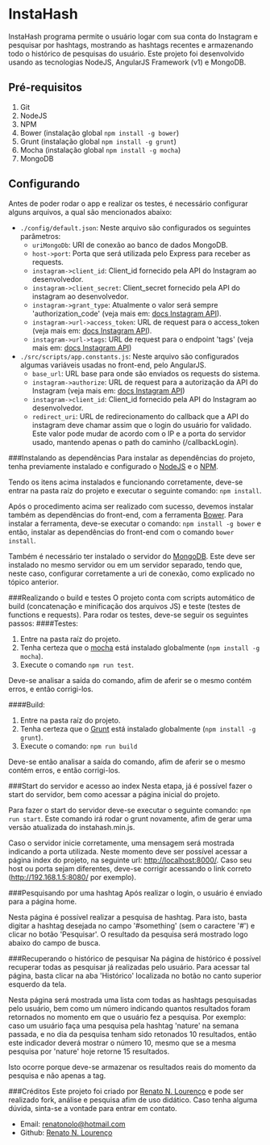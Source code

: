 # InstaHash
InstaHash programa permite o usuário logar com sua conta do Instagram e pesquisar por hashtags, mostrando as hashtags recentes e armazenando todo o histórico de pesquisas do usuário.
Este projeto foi desenvolvido usando as tecnologias NodeJS, AngularJS Framework (v1) e MongoDB.

## Pré-requisitos

 1. Git
 2. NodeJS
 3. NPM
 4. Bower (instalação global `npm install -g bower`)
 5. Grunt (instalação global `npm install -g grunt`)
 6. Mocha (instalação global `npm install -g mocha`)
 7. MongoDB

## Configurando
Antes de poder rodar o app e realizar os testes, é necessário configurar alguns arquivos, a qual são mencionados abaixo:

 - `./config/default.json`:
	 Neste arquivo são configurados os seguintes parâmetros:
	 - `uriMongoDb`: URI de conexão ao banco de dados MongoDB.
	 - `host->port`: Porta que será utilizada pelo Express para receber as requests.
	 - `instagram->client_id`: Client_id fornecido pela API do Instagram ao desenvolvedor.
	 - `instagram->client_secret`: Client_secret fornecido pela API do instagram ao desenvolvedor.
	 - `instagram->grant_type`: Atualmente o valor será sempre 'authorization_code' (veja mais em: [docs Instagram API](https://www.instagram.com/developer/authentication/)).
	 - `instagram->url->access_token`: URL de request para o access_token (veja mais em: [docs Instagram API](https://www.instagram.com/developer/authentication/)).
	 - `instagram->url->tags`: URL de request para o endpoint 'tags' (veja mais em: [docs Instagram API](https://www.instagram.com/developer/endpoints/tags/))
 - `./src/scripts/app.constants.js`:
	 Neste arquivo são configurados algumas variáveis usadas no front-end, pelo AngularJS.
	 - `base_url`: URL base para onde são enviados os requests do sistema.
	 - `instagram->authorize`: URL de request para a autorização da API do Instagram (veja mais em: [docs Instagram API](https://www.instagram.com/developer/authentication/))
	 - `instagram->client_id`: Client_id fornecido pela API do Instagram ao desenvolvedor.
	 - `redirect_uri`: URL de redirecionamento do callback que a API do instagram deve chamar assim que o login do usuário for validado. Este valor pode mudar de acordo com o IP e a porta do servidor usado, mantendo apenas o path do caminho (/callbackLogin).

###Instalando as dependências
Para instalar as dependências do projeto, tenha previamente instalado e configurado o [NodeJS](https://nodejs.org/en/) e o [NPM](https://www.npmjs.com/).

Tendo os itens acima instalados e funcionando corretamente, deve-se entrar na pasta raíz do projeto e executar o seguinte comando: `npm install`.

Após o procedimento acima ser realizado com sucesso, devemos instalar também as dependências do front-end, com a ferramenta [Bower](https://bower.io/). Para instalar a ferramenta, deve-se executar o comando: `npm install -g bower` e então, instalar as dependências do front-end com o comando `bower install`.

Também é necessário ter instalado o servidor do [MongoDB](https://www.mongodb.com/). Este deve ser instalado no mesmo servidor ou em um servidor separado, tendo que, neste caso, configurar corretamente a uri de conexão, como explicado no tópico anterior.

###Realizando o build e testes
O projeto conta com scripts automático de build (concatenação e minificação dos arquivos JS) e teste (testes de functions e requests).
Para rodar os testes, deve-se seguir os seguintes passos:
####Testes:
 1. Entre na pasta raíz do projeto.
 2. Tenha certeza que o [mocha](https://mochajs.org/) está instalado globalmente (`npm install -g mocha`).
 3. Execute o comando `npm run test`.

 Deve-se analisar a saída do comando, afim de aferir se o mesmo contém erros, e então corrigi-los.

####Build:

 1. Entre na pasta raíz do projeto.
 2. Tenha certeza que o [Grunt](https://gruntjs.com/) está instalado globalmente (`npm install -g grunt`).
 3. Execute o comando: `npm run build`

 Deve-se então analisar a saída do comando, afim de aferir se o mesmo contém erros, e então corrigi-los.

###Start do servidor e acesso ao index
Nesta etapa, já é possível fazer o start do servidor, bem como acessar a página inicial do projeto.

Para fazer o start do servidor deve-se executar o seguinte comando: `npm run start`. Este comando irá rodar o grunt novamente, afim de gerar uma versão atualizada do instahash.min.js.

Caso o servidor inicie corretamente, uma mensagem será mostrada indicando a porta utilizada. Neste momento deve ser possível acessar a página index do projeto, na seguinte url: [http://localhost:8000/](http://localhost:8000/). Caso seu host ou porta sejam diferentes, deve-se corrigir acessando o link correto (http://192.168.1.5:8080/ por exemplo).

###Pesquisando por uma hashtag
Após realizar o login, o usuário é enviado para a página home.

Nesta página é possível realizar a pesquisa de hashtag. Para isto, basta digitar a hashtag desejada no campo '#something' (sem o caractere '#') e clicar no botão 'Pesquisar'. O resultado da pesquisa será mostrado logo abaixo do campo de busca.

###Recuperando o histórico de pesquisar
Na página de histórico é possível recuperar todas as pesquisar já realizadas pelo usuário. Para acessar tal página, basta clicar na aba 'Histórico' localizada no botão no canto superior esquerdo da tela.

Nesta página será mostrada uma lista com todas as hashtags pesquisadas pelo usuário, bem como um número indicando quantos resultados foram retornados no momento em que o usuário fez a pesquisa. Por exemplo: caso um usuário faça uma pesquisa pela hashtag 'nature' na semana passada, e no dia da pesquisa tenham sido retonados 10 resultados, então este indicador deverá mostrar o número 10, mesmo que se a mesma pesquisa por 'nature' hoje retorne 15 resultados.

Isto ocorre porque deve-se armazenar os resultados reais do momento da pesquisa e não apenas a tag.

###Créditos
Este projeto foi criado por [Renato N. Lourenço](mailto://renatonolo@hotmail.com) e pode ser realizado fork, análise e pesquisa afim de uso didático. Caso tenha alguma dúvida, sinta-se a vontade para entrar em contato.
 - Email: [renatonolo@hotmail.com](mailto://renatonolo@hotmail.com)
 - Github: [Renato N. Lourenço](https://github.com/renatonolo)
